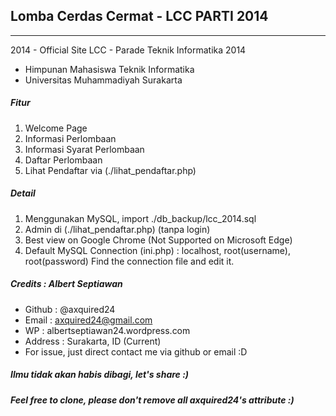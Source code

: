 ## Lomba Cerdas Cermat - LCC PARTI 2014
-------------
2014 - Official Site LCC - Parade Teknik Informatika 2014
* Himpunan Mahasiswa Teknik Informatika
* Universitas Muhammadiyah Surakarta

##### Fitur
1. Welcome Page
2. Informasi Perlombaan
3. Informasi Syarat Perlombaan
4. Daftar Perlombaan
5. Lihat Pendaftar via (./lihat_pendaftar.php)

##### Detail
1. Menggunakan MySQL, import ./db_backup/lcc_2014.sql
2. Admin di (./lihat_pendaftar.php) (tanpa login)
3. Best view on Google Chrome (Not Supported on Microsoft Edge)
4. Default MySQL Connection (ini.php) : localhost, root(username), root(password) Find the connection file and edit it.

##### Credits : Albert Septiawan
* Github 	: @axquired24
* Email 	: axquired24@gmail.com
* WP 		: albertseptiawan24.wordpress.com
* Address 	: Surakarta, ID (Current)
* For issue, just direct contact me via github or email :D

##### Ilmu tidak akan habis dibagi, let's share :)
##### Feel free to clone, please don't remove all axquired24's attribute :)